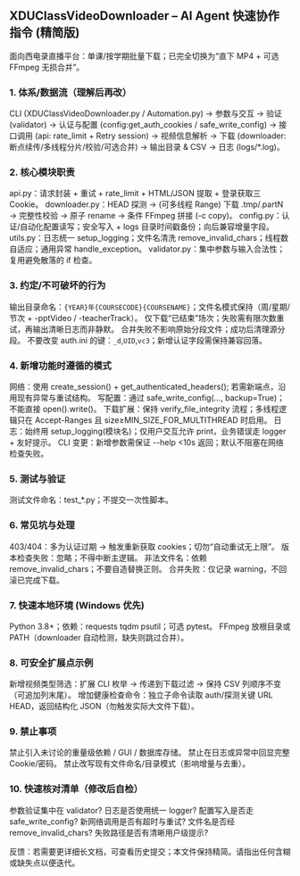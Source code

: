 ## XDUClassVideoDownloader – AI Agent 快速协作指令 (精简版)
面向西电录直播平台：单课/按学期批量下载；已完全切换为“直下 MP4 + 可选 FFmpeg 无损合并”。

### 1. 体系/数据流（理解后再改）
CLI (XDUClassVideoDownloader.py / Automation.py) → 参数与交互 → 验证 (validator) → 认证与配置 (config:get_auth_cookies / safe_write_config) → 接口调用 (api: rate_limit + Retry session) → 视频信息解析 → 下载 (downloader: 断点续传/多线程分片/校验/可选合并) → 输出目录 & CSV → 日志 (logs/*.log)。

### 2. 核心模块职责
api.py：请求封装 + 重试 + rate_limit + HTML/JSON 提取 + 登录获取三 Cookie。
downloader.py：HEAD 探测 → (可多线程 Range) 下载 .tmp/.partN → 完整性校验 → 原子 rename → 条件 FFmpeg 拼接 (-c copy)。
config.py：认证/自动化配置读写；安全写入 + logs 目录时间戳备份；向后兼容增量字段。
utils.py：日志统一 setup_logging；文件名清洗 remove_invalid_chars；线程数自适应；通用异常 handle_exception。
validator.py：集中参数与输入合法性；复用避免散落的 if 检查。

### 3. 约定/不可破坏的行为
输出目录命名：`{YEAR}年{COURSECODE}{COURSENAME}`；文件名模式保持（周/星期/节次 + -pptVideo / -teacherTrack）。
仅下载“已结束”场次；失败需有限次数重试，再输出清晰日志而非静默。
合并失败不影响原始分段文件；成功后清理源分段。
不要改变 auth.ini 的键：`_d`,`UID`,`vc3`；新增认证字段需保持兼容回落。

### 4. 新增功能时遵循的模式
网络：使用 create_session() + get_authenticated_headers(); 若需新端点，沿用现有异常与重试结构。
写配置：通过 safe_write_config(…, backup=True)；不能直接 open().write()。
下载扩展：保持 verify_file_integrity 流程；多线程逻辑只在 Accept-Ranges 且 size≥MIN_SIZE_FOR_MULTITHREAD 时启用。
日志：始终用 setup_logging(模块名)；仅用户交互允许 print，业务错误走 logger + 友好提示。
CLI 变更：新增参数需保证 --help <10s 返回；默认不阻塞在网络检查失败。

### 5. 测试与验证
测试文件命名：test_*.py；不提交一次性脚本。

### 6. 常见坑与处理
403/404：多为认证过期 → 触发重新获取 cookies；切勿“自动重试无上限”。
版本检查失败：忽略；不得中断主逻辑。
非法文件名：依赖 remove_invalid_chars；不要自造替换正则。
合并失败：仅记录 warning，不回滚已完成下载。

### 7. 快速本地环境 (Windows 优先)
Python 3.8+；依赖：requests tqdm psutil；可选 pytest。
FFmpeg 放根目录或 PATH（downloader 自动检测，缺失则跳过合并）。

### 8. 可安全扩展点示例
新增视频类型筛选：扩展 CLI 枚举 → 传递到下载过滤 → 保持 CSV 列顺序不变（可追加列末尾）。
增加健康检查命令：独立子命令读取 auth/探测关键 URL HEAD，返回结构化 JSON（勿触发实际大文件下载）。

### 9. 禁止事项
禁止引入未讨论的重量级依赖 / GUI / 数据库存储。
禁止在日志或异常中回显完整 Cookie/密码。
禁止改写现有文件命名/目录模式（影响增量与去重）。

### 10. 快速核对清单（修改后自检）
参数验证集中在 validator? 日志是否使用统一 logger? 配置写入是否走 safe_write_config? 新网络调用是否有超时与重试? 文件名是否经 remove_invalid_chars? 失败路径是否有清晰用户级提示?

反馈：若需要更详细长文档，可查看历史提交；本文件保持精简。请指出任何含糊或缺失点以便迭代。